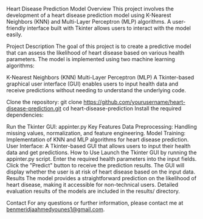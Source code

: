 Heart Disease Prediction Model
Overview
This project involves the development of a heart disease prediction model using K-Nearest Neighbors (KNN) and Multi-Layer Perceptron (MLP) algorithms. A user-friendly interface built with Tkinter allows users to interact with the model easily.

Project Description
The goal of this project is to create a predictive model that can assess the likelihood of heart disease based on various health parameters. The model is implemented using two machine learning algorithms:

K-Nearest Neighbors (KNN)
Multi-Layer Perceptron (MLP)
A Tkinter-based graphical user interface (GUI) enables users to input health data and receive predictions without needing to understand the underlying code.

Clone the repository:
git clone https://github.com/yourusername/heart-disease-prediction.git
cd heart-disease-prediction
Install the required dependencies:

Run the Tkinter GUI:
appinter.py
Key Features
Data Preprocessing: Handling missing values, normalization, and feature engineering.
Model Training: Implementation of KNN and MLP algorithms for heart disease prediction.
User Interface: A Tkinter-based GUI that allows users to input their health data and get predictions.
How to Use
Launch the Tkinter GUI by running the appinter.py script.
Enter the required health parameters into the input fields.
Click the "Predict" button to receive the prediction results.
The GUI will display whether the user is at risk of heart disease based on the input data.
Results
The model provides a straightforward prediction on the likelihood of heart disease, making it accessible for non-technical users. Detailed evaluation results of the models are included in the results/ directory.

Contact
For any questions or further information, please contact me at benmeridjaahmedyounes1@gmail.com.
